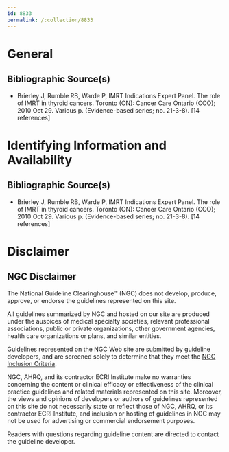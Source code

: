 ```yaml
---
id: 8833
permalink: /:collection/8833
---
```


# General

## Bibliographic Source(s)

- Brierley J, Rumble RB, Warde P, IMRT Indications Expert Panel. The role of IMRT in thyroid cancers. Toronto (ON): Cancer Care Ontario (CCO); 2010 Oct 29. Various p. (Evidence-based series; no. 21-3-8). [14 references]

# Identifying Information and Availability

## Bibliographic Source(s)

- Brierley J, Rumble RB, Warde P, IMRT Indications Expert Panel. The role of IMRT in thyroid cancers. Toronto (ON): Cancer Care Ontario (CCO); 2010 Oct 29. Various p. (Evidence-based series; no. 21-3-8). [14 references]

# Disclaimer

## NGC Disclaimer

The National Guideline Clearinghouse™ (NGC) does not develop, produce, approve, or endorse the guidelines represented on this site.

All guidelines summarized by NGC and hosted on our site are produced under the auspices of medical specialty societies, relevant professional associations, public or private organizations, other government agencies, health care organizations or plans, and similar entities.

Guidelines represented on the NGC Web site are submitted by guideline developers, and are screened solely to determine that they meet the [NGC Inclusion Criteria](/help-and-about/summaries/inclusion-criteria).

NGC, AHRQ, and its contractor ECRI Institute make no warranties concerning the content or clinical efficacy or effectiveness of the clinical practice guidelines and related materials represented on this site. Moreover, the views and opinions of developers or authors of guidelines represented on this site do not necessarily state or reflect those of NGC, AHRQ, or its contractor ECRI Institute, and inclusion or hosting of guidelines in NGC may not be used for advertising or commercial endorsement purposes.

Readers with questions regarding guideline content are directed to contact the guideline developer.

